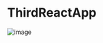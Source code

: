 # ThirdReactApp

![image](https://user-images.githubusercontent.com/99486972/169686628-f6c3f068-22ba-441c-acec-e06f9c6e1516.png)
